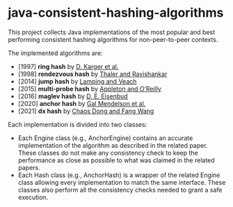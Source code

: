 # java-consistent-hashing-algorithms

This project collects Java implementations of the most popular and best performing consistent hashing algorithms for non-peer-to-peer contexts.

The implemented algorithms are:
* [1997] __ring hash__ by [D. Karger et al.](https://www.cs.princeton.edu/courses/archive/fall09/cos518/papers/chash.pdf)
* [1998] __rendezvous hash__ by [Thaler and Ravishankar](https://ieeexplore.ieee.org/abstract/document/663936)
* [2014] __jump hash__ by [Lamping and Veach](https://arxiv.org/pdf/1406.2294.pdf)
* [2015] __multi-probe hash__ by [Appleton and O’Reilly](https://arxiv.org/pdf/1505.00062.pdf)
* [2016] __maglev hash__ by [D. E. Eisenbud](https://static.googleusercontent.com/media/research.google.com/en//pubs/archive/44824.pdf)
* [2020] __anchor hash__ by [Gal Mendelson et al.](https://arxiv.org/pdf/1812.09674.pdf)
* [2021] __dx hash__ by [Chaos Dong and Fang Wang](https://arxiv.org/pdf/2107.07930.pdf)


Each implementation is divided into two classes:
* Each <Algorithm>Engine class (e.g., AnchorEngine) contains an accurate implementation of the algorithm as described in the related paper. These classes do not make any consistency check to keep the performance as close as possible to what was claimed in the related papers.
* Each <Algoritm>Hash class (e.g., AnchorHash) is a wrapper of the related <Algorithm>Engine class allowing every implementation to match the same interface. These classes also perform all the consistency checks needed to grant a safe execution.
